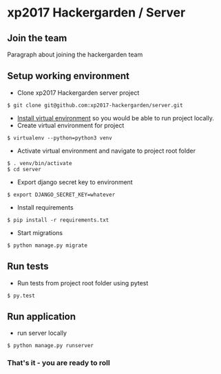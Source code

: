 xp2017 Hackergarden / Server
==
Join the team
-
Paragraph about joining the hackergarden team

Setup working environment
-
* Clone xp2017 Hackergarden server project
```
$ git clone git@github.com:xp2017-hackergarden/server.git
```
* [Install virtual environment](https://virtualenv.pypa.io/en/stable/installation/) so you would be able to run project locally.
* Create virtual environment for project
```
$ virtualenv --python=python3 venv
```

* Activate virtual environment and navigate to project root folder
```
$ . venv/bin/activate
$ cd server
```
* Export django secret key to environment
```
$ export DJANGO_SECRET_KEY=whatever
```
* Install requirements
```
$ pip install -r requirements.txt
```
* Start migrations
```
$ python manage.py migrate
```

Run tests
-
* Run tests from project root folder using pytest
```
$ py.test
```

Run application
-

* run server locally
```
$ python manage.py runserver
```

### That's it - you are ready to roll